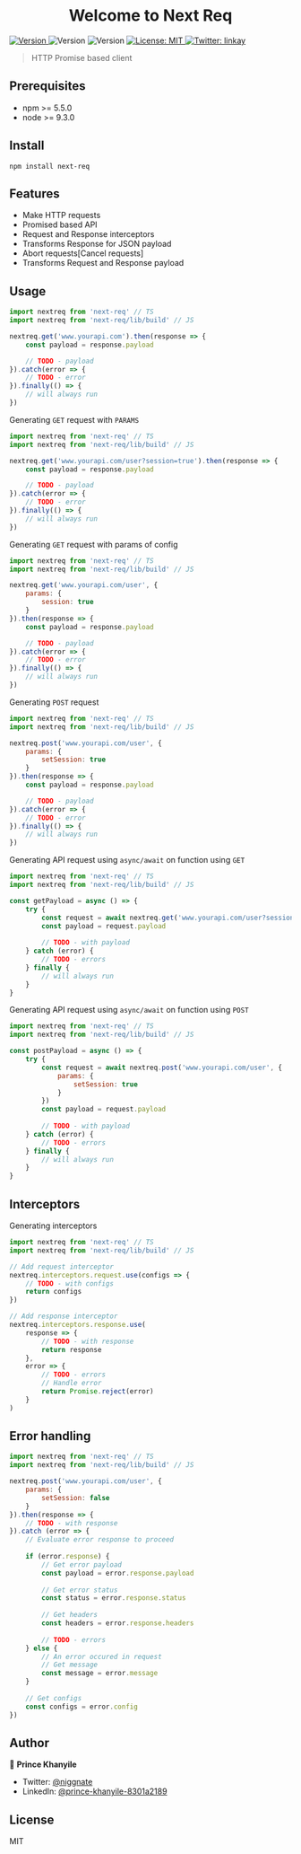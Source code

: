 <h1 align="center">Welcome to Next Req </h1>
<p>
    <a href="https://www.npmjs.com/package/next-req" target="_blank">
        <img alt="Version" src="https://img.shields.io/npm/v/next-req.svg">
    </a>
    <img alt="Version" src="https://img.shields.io/badge/npm-%3E%3D5.5.0-blue.svg" />
    <img alt="Version" src="https://img.shields.io/badge/node-%3E%3D9.3.0-blue.svg" />
    <a href="#" target="_blank">
        <img alt="License: MIT" src="https://img.shields.io/badge/License-MIT-yellow.svg" />
    </a>
    <a href="https://twitter.com/linkay" target="_blank">
        <img alt="Twitter: linkay" src="https://img.shields.io/twitter/follow/linkay.svg?style=social" />
    </a>
</p>

> HTTP Promise based client

## Prerequisites

- npm >= 5.5.0
- node >= 9.3.0

## Install

```shell
npm install next-req
```

## Features

- Make HTTP requests
- Promised based API
- Request and Response interceptors
- Transforms Response for JSON payload
- Abort requests[Cancel requests]
- Transforms Request and Response payload

## Usage

```javascript
import nextreq from 'next-req' // TS
import nextreq from 'next-req/lib/build' // JS

nextreq.get('www.yourapi.com').then(response => {
    const payload = response.payload

    // TODO - payload
}).catch(error => {
    // TODO - error
}).finally(() => {
    // will always run
})
```

Generating `GET` request with `PARAMS`
```javascript
import nextreq from 'next-req' // TS
import nextreq from 'next-req/lib/build' // JS

nextreq.get('www.yourapi.com/user?session=true').then(response => {
    const payload = response.payload

    // TODO - payload
}).catch(error => {
    // TODO - error
}).finally(() => {
    // will always run
})
```

Generating `GET` request with params of config
```javascript
import nextreq from 'next-req' // TS
import nextreq from 'next-req/lib/build' // JS

nextreq.get('www.yourapi.com/user', {
    params: {
        session: true
    }
}).then(response => {
    const payload = response.payload

    // TODO - payload
}).catch(error => {
    // TODO - error
}).finally(() => {
    // will always run
})
```

Generating `POST` request
```javascript
import nextreq from 'next-req' // TS
import nextreq from 'next-req/lib/build' // JS

nextreq.post('www.yourapi.com/user', {
    params: {
        setSession: true
    }
}).then(response => {
    const payload = response.payload

    // TODO - payload
}).catch(error => {
    // TODO - error
}).finally(() => {
    // will always run
})
```

Generating API request using `async/await` on function using `GET`
```javascript
import nextreq from 'next-req' // TS
import nextreq from 'next-req/lib/build' // JS

const getPayload = async () => {
    try {
        const request = await nextreq.get('www.yourapi.com/user?session=true')
        const payload = request.payload
        
        // TODO - with payload
    } catch (error) {
        // TODO - errors
    } finally {
        // will always run
    }
}
```

Generating API request using `async/await` on function using `POST`
```javascript
import nextreq from 'next-req' // TS
import nextreq from 'next-req/lib/build' // JS

const postPayload = async () => {
    try {
        const request = await nextreq.post('www.yourapi.com/user', {
            params: {
                setSession: true
            }
        })
        const payload = request.payload
        
        // TODO - with payload
    } catch (error) {
        // TODO - errors
    } finally {
        // will always run
    }
}
```

## Interceptors

Generating interceptors

```javascript
import nextreq from 'next-req' // TS
import nextreq from 'next-req/lib/build' // JS

// Add request interceptor
nextreq.interceptors.request.use(configs => {
    // TODO - with configs
    return configs
})

// Add response interceptor
nextreq.interceptors.response.use(
    response => {
        // TODO - with response
        return response
    },
    error => {
        // TODO - errors
        // Handle error
        return Promise.reject(error)
    }
)
```

## Error handling
```javascript
import nextreq from 'next-req' // TS
import nextreq from 'next-req/lib/build' // JS

nextreq.post('www.yourapi.com/user', {
    params: {
        setSession: false
    }
}).then(response => {
    // TODO - with response
}).catch (error => {
    // Evaluate error response to proceed
    
    if (error.response) {
        // Get error payload
        const payload = error.response.payload
        
        // Get error status
        const status = error.response.status
        
        // Get headers
        const headers = error.response.headers
        
        // TODO - errors
    } else {
        // An error occured in request
        // Get message
        const message = error.message
    }
    
    // Get configs
    const configs = error.config
})
```

## Author

👤 **Prince Khanyile**

* Twitter: [@niggnate](https://twitter.com/niggnate)
* LinkedIn: [@prince-khanyile-8301a2189](https://www.linkedin.com/in/prince-khanyile-8301a2189/)

## License
MIT
